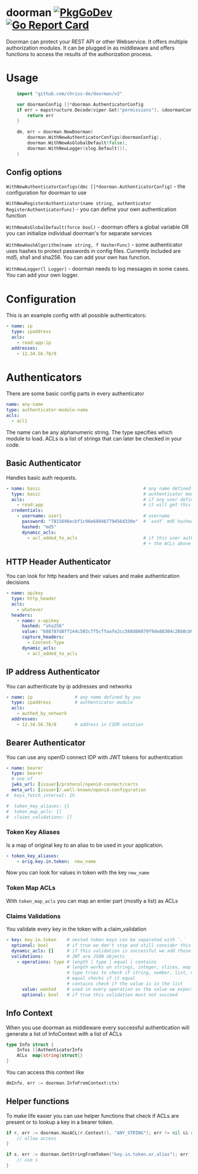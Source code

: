 # doorman [![PkgGoDev](https://pkg.go.dev/badge/github.com/chriss-de/doorman)](https://pkg.go.dev/github.com/chriss-de/doorman) [![Go Report Card](https://goreportcard.com/badge/github.com/chriss-de/doorman)](https://goreportcard.com/report/github.com/chriss-de/doorman)

Doorman can protect your REST API or other Webservice. It offers multiple authorization modules.
It can be plugged in as middleware and offers functions to access the results of the authorization process.

# Usage

```go
    import "github.com/chriss-de/doorman/v2"

    var doormanConfig []*doorman.AuthenticatorConfig
    if err = mapstructure.Decode(viper.Get("permissions"), &doormanConfig); err != nil {
		return err
    }
    
    dm, err = doorman.NewDoorman(
        doorman.WithNewAuthenticatorConfigs(doormanConfig),
        doorman.WithNewAsGlobalDefault(false),
        doorman.WithNewLogger(slog.Default()),
    )

```

## Config options

`WithNewAuthenticatorConfigs(dmc []*doorman.AuthenticatorConfig)` - the configuration for doorman to use

`WithNewRegisterAuthenticator(name string, authenticator RegisterAuthenticatorFunc)` - you can define your own authentication function

`WithNewAsGlobalDefault(force bool)` - doorman offers a global variable OR you can initialize individual doorman's for separate services

`WithNewHashAlgorithm(name string, f HasherFunc)` - some authenticator uses hashes to protect passwords in config files. Currently included are md5, sha1 and sha256. You can add your own has function.

`WithNewLogger(l Logger)` - doorman needs to log messages in some cases. You can add your own logger.

# Configuration

This is an example config with all possible authenticators:
```yaml
- name: ip
  type: ipaddress
  acls:
    - read:app:ip
  addresses:
    - 12.34.56.78/9
```

# Authenticators

There are some basic config parts in every authenticator

```yaml
name: any-name
type: authenticator-module-name
acls:
  - acl1 
```

The name can be any alphanumeric string. 
The type specifies which module to load.
ACLs is a list of strings that can later be checked in your code.

## Basic Authenticator
Handles basic auth requests.

```yaml
- name: basic                                       # any name defined by you
  type: basic                                       # authenticator module
  acls:                                             # if any user defined in this authenticator is successful authenticated
    - read:app                                      # it will get this ACL
  credentials:
    - username: user1                               # username
      password: "7815696ecbf1c96e6894b779456d330e"  # `asdf` md5 hashed
      hashed: "md5"       
      dynamic_acls:
        - acl_added_to_acls                         # if this user authenticated we add this ACL
                                                    # + the ACLs above
```

## HTTP Header Authenticator
You can look for http headers and their values and make authentication decisions

```yaml
- name: apikey                                                                  # any name defined by you
  type: http_header                                                             # authenticator module
  acls:
    - whatever
  headers:
    - name: x-apikey                                                            # http header name to look for
      hashed: "sha256"    
      value: "688787d8ff144c502c7f5cffaafe2cc588d86079f9de88304c26b0cb99ce91c6" # `asdf` sha256 hashed
      capture_headers:                                                          # other headers from the request that should be present in context Info
        - Content-Type
      dynamic_acls:
        - acl_added_to_acls                                                     # request that could be authenticated with this entry get this ACL too
```

## IP address Authenticator
You can authenticate by ip addresses and networks

```yaml
- name: ip                # any name defined by you
  type: ipaddress         # authenticator module
  acls:
    - authed_by_network
  addresses:
    - 12.34.56.78/8       # address in CIDR notation
```

## Bearer Authenticator
You can use any openID connect IDP with JWT tokens for authentication

```yaml
- name: bearer
  type: bearer
  # one of
  jwks_url: [issuer]/protocol/openid-connect/certs
  meta_url: [issuer]/.well-known/openid-configuration
#  keys_fetch_interval: 1h

#  token_key_aliases: {}
#  token_map_acls: []
#  claims_validations: []
```

### Token Key Aliases
Is a map of original key to an alias to be used in your application.
```yaml
- token_key_aliases:
    - orig.key.in.token:  new_name
```

Now you can look for values in token with the key `new_name`

### Token Map ACLs
With `token_map_acls` you can map an entier part (mostly a list) as ACLs

### Claims Validations
You validate every key in the token with a claim_validation

```yaml
- key: key.in.token    # nested token keys can be separated with `.`
  optional: bool       # if true we don't stop and still consider this token for further processing
  dynamic_acls: []     # if this validation is successful we add those ACLs to the InfoContext
  validations:         # JWT are JSON objects
    - operations: type # length | type | equal | contains
                       # length works on strings, integer, slices, map
                       # type tries to check if string, number, list, map, bool
                       # equal checks if it equal
                       # contains check if the value is in the list
      value: wanted    # used in every operation as the value we expect/want
      optional: bool   # if true this validation must not succeed
```


## Info Context
When you use doorman as middleware every successful authentication will generate a list of InfoContext 
with a list of ACLs

```go
type Info struct {
	Infos []AuthenticatorInfo
	ACLs  map[string]struct{}
}
```

You can access this context like

```go
dmInfo, err := doorman.InfoFromContext(ctx)
```

## Helper functions

To make life easier you can use helper functions that check if ACLs are present or to lookup a key in a bearer token.

```go
if r, err := doorman.HasACL(r.Context(), "ANY_STRING"); err != nil && r {
	// allow access
}

if s, err := doorman.GetStringFromToken("key.in.token.or.alias"); err != nil {
	// use s 
}
```